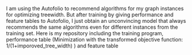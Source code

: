 I am using the Autofolio to recommend algorithms for my graph instances for optimizing treewidth. But after training by giving performance and feature tables to Autofolio, I just obtain an unconvincing model that always recommends the same algorithms even for different instances from the training set. Here is my repository including the training program, performance table (Minimization with the transformed objective function: 1/(1+imporoved_tree_width) ) and feature table 
